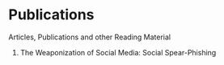 # Publications
Articles, Publications and other Reading Material

1. The Weaponization of Social Media: Social Spear-Phishing
